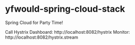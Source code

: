 # yfwould-spring-cloud-stack
Spring Cloud for Party Time!

Call Hystrix Dashboard:
http://localhost:8082/hystrix
Monitor:
http://localhost:8082/hystrix.stream
